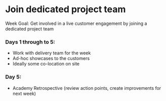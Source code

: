 # Join dedicated project team

Week Goal: Get involved in a live customer engagement by joining a dedicated project team

### Days 1 through to 5:
* Work with delivery team for the week
* Ad-hoc showcases to the customers
* Ideally some co-location on site

### Day 5:
* Academy Retrospective (review action points, create improvements for next week)

